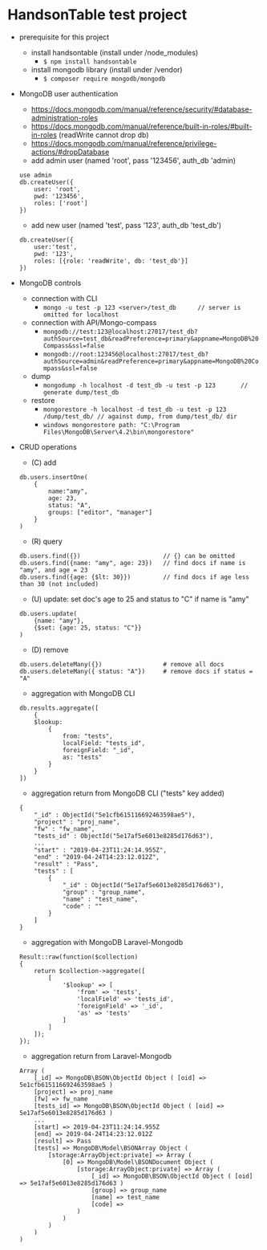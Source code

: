 # HandsonTable test project

- prerequisite for this project
    - install handsontable (install under /node_modules)
        - ```$ npm install handsontable```
    - install mongodb library (install under /vendor)
        - ```$ composer require mongodb/mongodb```

- MongoDB user authentication
    - https://docs.mongodb.com/manual/reference/security/#database-administration-roles
    - https://docs.mongodb.com/manual/reference/built-in-roles/#built-in-roles (readWrite cannot drop db)
    - https://docs.mongodb.com/manual/reference/privilege-actions/#dropDatabase
    - add admin user (named 'root', pass '123456', auth_db 'admin)
    ```
    use admin
    db.createUser({
        user: 'root', 
        pwd: '123456', 
        roles: ['root']
    })
    ```
    - add new user (named 'test', pass '123', auth_db 'test_db')
    ```
    db.createUser({
        user:'test', 
        pwd: '123', 
        roles: [{role: 'readWrite', db: 'test_db'}]
    })
    ```

- MongoDB controls
    - connection with CLI
        - ```mongo -u test -p 123 <server>/test_db      // server is omitted for localhost```
    - connection with API/Mongo-compass
        - ```mongodb://test:123@localhost:27017/test_db?authSource=test_db&readPreference=primary&appname=MongoDB%20Compass&ssl=false```
        - ```mongodb://root:123456@localhost:27017/test_db?authSource=admin&readPreference=primary&appname=MongoDB%20Compass&ssl=false```
    - dump
        - ```mongodump -h localhost -d test_db -u test -p 123       // generate dump/test_db```
    - restore
        - ```mongorestore -h localhost -d test_db -u test -p 123 /dump/test_db/	// against dump, from dump/test_db/ dir```
		- ```windows mongorestore path: "C:\Program Files\MongoDB\Server\4.2\bin\mongorestore"```

- CRUD operations
    - (C) add
    ```
    db.users.insertOne(
        {
            name:"amy", 
            age: 23, 
            status: "A", 
            groups: ["editor", "manager"]
        }
    )
    ```
    - (R) query
    ```
    db.users.find({})						// {} can be omitted
    db.users.find({name: "amy", age: 23})	// find docs if name is "amy", and age = 23
    db.users.find({age: {$lt: 30}})			// find docs if age less than 30 (not included)
    ```
    - (U) update: set doc's age to 25 and status to "C" if name is "amy"
    ```
    db.users.update(
        {name: "amy"}, 
        {$set: {age: 25, status: "C"}}
    )
    ```
    - (D) remove
    ```
    db.users.deleteMany({})					# remove all docs
    db.users.deleteMany({ status: "A"})		# remove docs if status = "A"
    ```
    - aggregation with MongoDB CLI
    ```
    db.results.aggregate([
        {
        $lookup: 
            {
                from: "tests", 
                localField: "tests_id", 
                foreignField: "_id", 
                as: "tests"
            }
        }
    ])
    ```
    - aggregation return from MongoDB CLI ("tests" key added)
    ```
    { 
        "_id" : ObjectId("5e1cfb615116692463598ae5"), 
        "project" : "proj_name", 
        "fw" : "fw_name", 
        "tests_id" : ObjectId("5e17af5e6013e8285d176d63"), 
        ...
        "start" : "2019-04-23T11:24:14.955Z",
        "end" : "2019-04-24T14:23:12.012Z", 
        "result" : "Pass", 
        "tests" : [ 
            { 
                "_id" : ObjectId("5e17af5e6013e8285d176d63"), 
                "group" : "group_name", 
                "name" : "test_name", 
                "code" : "" 
            } 
        ] 
    }
    ```
    - aggregation with MongoDB Laravel-Mongodb
    ```
    Result::raw(function($collection)
    {
        return $collection->aggregate([
            [
                '$lookup' => [
                    'from' => 'tests', 
                    'localField' => 'tests_id',
                    'foreignField' => '_id', 
                    'as' => 'tests'
                ]
            ]
        ]);
    });
    ```
    - aggregation return from Laravel-Mongodb
    ```
    Array ( 
        [_id] => MongoDB\BSON\ObjectId Object ( [oid] => 5e1cfb615116692463598ae5 ) 
        [project] => proj_name
        [fw] => fw_name 
        [tests_id] => MongoDB\BSON\ObjectId Object ( [oid] => 5e17af5e6013e8285d176d63 ) 
        ...
        [start] => 2019-04-23T11:24:14.955Z 
        [end] => 2019-04-24T14:23:12.012Z 
        [result] => Pass 
        [tests] => MongoDB\Model\BSONArray Object ( 
            [storage:ArrayObject:private] => Array ( 
                [0] => MongoDB\Model\BSONDocument Object ( 
                    [storage:ArrayObject:private] => Array ( 
                        [_id] => MongoDB\BSON\ObjectId Object ( [oid] => 5e17af5e6013e8285d176d63 ) 
                        [group] => group_name 
                        [name] => test_name
                        [code] =>  
                    ) 
                ) 
            ) 
        ) 
    )
    ```